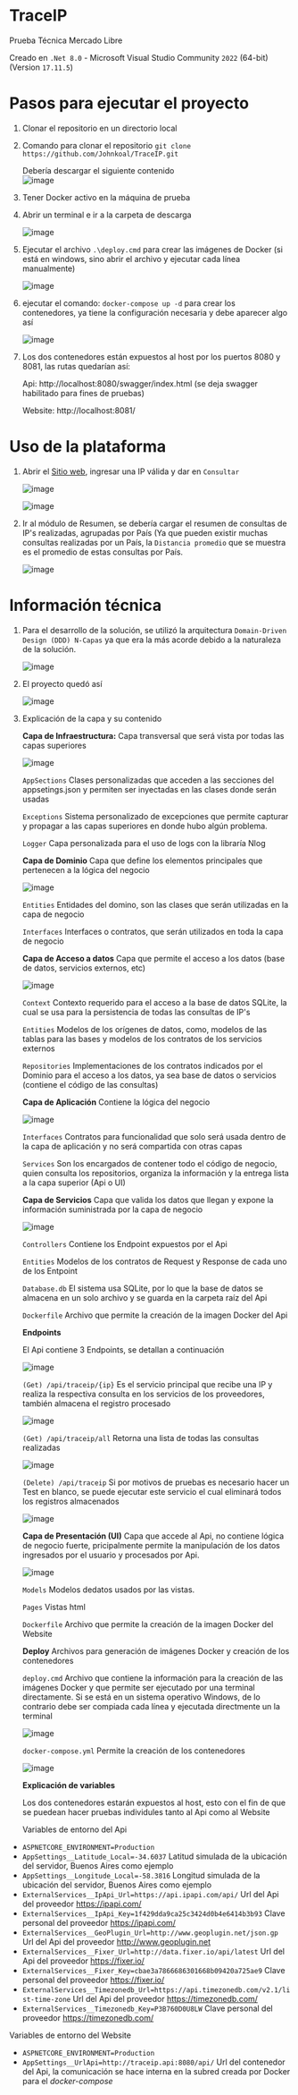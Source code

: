 # TraceIP

Prueba Técnica Mercado Libre

Creado en `.Net 8.0` - Microsoft Visual Studio Community `2022` (64-bit) (Version `17.11.5`)

# **Pasos para ejecutar el proyecto**

1. Clonar el repositorio en un directorio local
2. Comando para clonar el repositorio `git clone https://github.com/Johnkoal/TraceIP.git`

   Debería descargar el siguiente contenido   
   ![image](https://github.com/user-attachments/assets/8c17c838-8b91-4fb1-ad96-52d8aece663e)

4. Tener Docker activo en la máquina de prueba

5. Abrir un terminal e ir a la carpeta de descarga

   ![image](https://github.com/user-attachments/assets/6b087fc2-0ee7-4703-ac3c-ef6bb181d5ff)

6. Ejecutar el archivo  `.\deploy.cmd`  para crear las imágenes de Docker (si está en windows, sino abrir el archivo y ejecutar cada línea manualmente)

   ![image](https://github.com/user-attachments/assets/9400df09-2a8b-4ea5-95f0-54965d0e9798)

7. ejecutar el comando:  `docker-compose up -d`  para crear los contenedores, ya tiene la configuración necesaria y debe aparecer algo así

   ![image](https://github.com/user-attachments/assets/349eb97c-d7a6-4c68-a979-4a285c44b14e)

8. Los dos contenedores están expuestos al host por los puertos 8080 y 8081, las rutas quedarían así:

   Api: http://localhost:8080/swagger/index.html  (se deja swagger habilitado para fines de pruebas)

   Website: http://localhost:8081/    



# **Uso de la plataforma**

1. Abrir el [Sitio web](http://localhost:8081/), ingresar una IP válida y dar en `Consultar`

   ![image](https://github.com/user-attachments/assets/d1f84331-e80b-45cb-9e50-0b7f301f9125)

   ![image](https://github.com/user-attachments/assets/02f61732-ba7c-4848-abef-88fe19f018a7)
 
2. Ir al módulo de Resumen, se debería cargar el resumen de consultas de IP's realizadas, agrupadas por País (Ya que pueden existir muchas consultas realizadas por un País, la `Distancia promedio` que se muestra es el promedio de estas consultas por País.

   ![image](https://github.com/user-attachments/assets/cca91607-f216-4562-8fba-375ab1b45547)




# **Información técnica**

1. Para el desarrollo de la solución, se utilizó la arquitectura `Domain-Driven Design (DDD) N-Capas` ya que era la más acorde debido a la naturaleza de la solución.

   ![image](https://github.com/user-attachments/assets/3b311d8b-c463-4c9f-957f-8d58ca1c1882)

2. El proyecto quedó así

   ![image](https://github.com/user-attachments/assets/d93283ed-38f2-4284-90b0-0ae79149cb22)

3. Explicación de la capa y su contenido

   **Capa de Infraestructura:** Capa transversal que será vista por todas las capas superiores

   ![image](https://github.com/user-attachments/assets/b1c98da4-d2c7-45e0-8259-9e49f3621e78)

   `AppSections` Clases personalizadas que acceden a las secciones del appsetings.json y permiten ser inyectadas en las clases donde serán usadas

   `Exceptions` Sistema personalizado de excepciones que permite capturar y propagar a las capas superiores en donde hubo algún problema.

   `Logger` Capa personalizada para el uso de logs con la libraría Nlog

   **Capa de Dominio** Capa que define los elementos principales que pertenecen a la lógica del negocio

   ![image](https://github.com/user-attachments/assets/dc9b8be1-32f3-4f46-8d8c-d13061b23951)

   `Entities` Entidades del domino, son las clases que serán utilizadas en la capa de negocio

   `Interfaces` Interfaces o contratos, que serán utilizados en toda la capa de negocio

   **Capa de Acceso a datos** Capa que permite el acceso a los datos (base de datos, servicios externos, etc)

   ![image](https://github.com/user-attachments/assets/244b9775-e4eb-4f81-8f93-be1313d7bbc7)

   `Context` Contexto requerido para el acceso a la base de datos SQLite, la cual se usa para la persistencia de todas las consultas de IP's

   `Entities` Modelos de los orígenes de datos, como, modelos de las tablas para las bases y modelos de los contratos de los servicios externos

   `Repositories` Implementaciones de los contratos indicados por el Dominio para el acceso a los datos, ya sea base de datos o servicios (contiene el código de las consultas)

   **Capa de Aplicación** Contiene la lógica del negocio

   ![image](https://github.com/user-attachments/assets/aacc3994-4e65-46f9-9c59-225c24da65ec)

   `Interfaces` Contratos para funcionalidad que solo será usada dentro de la capa de aplicación y no será compartida con otras capas

   `Services` Son los encargados de contener todo el código de negocio, quien consulta los repositorios, organiza la información y la entrega lista a la capa superior (Api o UI)

   **Capa de Servicios** Capa que valida los datos que llegan y expone la información suministrada por la capa de negocio 

   ![image](https://github.com/user-attachments/assets/1b898a97-d7ff-4287-baf0-fb1944c6328f)

   `Controllers` Contiene los Endpoint expuestos por el Api

   `Entities` Modelos de los contratos de Request y Response de cada uno de los Entpoint

   `Database.db` El sistema usa SQLite, por lo que la base de datos se almacena en un solo archivo y se guarda en la carpeta raíz del Api

   `Dockerfile` Archivo que permite la creación de la imagen Docker del Api

   **Endpoints**

   El Api contiene 3 Endpoints, se detallan a continuación

   ![image](https://github.com/user-attachments/assets/35d1a33a-5759-4792-b07e-ccefd4e71745)

   `(Get) /api/traceip/{ip}` Es el servicio principal que recibe una IP y realiza la respectiva consulta en los servicios de los proveedores, también almacena el registro procesado

   ![image](https://github.com/user-attachments/assets/44d9ca49-2897-4007-b22b-edd8d778371f)

   `(Get) /api/traceip/all` Retorna una lista de todas las consultas realizadas

   ![image](https://github.com/user-attachments/assets/e08b2683-7496-4b79-a553-5205621ee3e2)

   `(Delete) /api/traceip` Si por motivos de pruebas es necesario hacer un Test en blanco, se puede ejecutar este servicio el cual eliminará todos los registros almacenados

   ![image](https://github.com/user-attachments/assets/26dd9659-b312-4c27-aae1-61a1bbe0c911)


   **Capa de Presentación (UI)** Capa que accede al Api, no contiene lógica de negocio fuerte, pricipalmente permite la manipulación de los datos ingresados por el usuario y procesados por Api.

   ![image](https://github.com/user-attachments/assets/7659ede2-895a-4e41-bdf8-a6410b6c7521)

   `Models` Modelos dedatos usados por las vistas. 

   `Pages` Vistas html

   `Dockerfile` Archivo que permite la creación de la imagen Docker del Website

   **Deploy** Archivos para generación de imágenes Docker y creación de los contenedores

   `deploy.cmd`  Archivo que contiene la información para la creación de las imágenes Docker y que permite ser ejecutado por una terminal directamente. Si se está en un sistema operativo Windows, de lo contrario debe ser compiada cada línea y ejecutada directmente un la terminal 

   ![image](https://github.com/user-attachments/assets/51ec6792-1d92-49ea-a8c7-7972c249d794)

   `docker-compose.yml` Permite la creación de los contenedores

   ![image](https://github.com/user-attachments/assets/e6a2d921-b023-48d2-8930-437196506638)
   

   **Explicación de variables**

   Los dos contenedores estarán expuestos al host, esto con el fin de que se puedean hacer pruebas individules tanto al Api como al Website

   Variables de entorno del Api

  - `ASPNETCORE_ENVIRONMENT=Production`
  - `AppSettings__Latitude_Local=-34.6037` Latitud simulada de la ubicación del servidor, Buenos Aires como ejemplo
  - `AppSettings__Longitude_Local=-58.3816` Longitud simulada de la ubicación del servidor, Buenos Aires como ejemplo
  - `ExternalServices__IpApi_Url=https://api.ipapi.com/api/` Url del Api del proveedor https://ipapi.com/
  - `ExternalServices__IpApi_Key=1f429dda9ca25c3424d0b4e6414b3b93` Clave personal del proveedor https://ipapi.com/
  - `ExternalServices__GeoPlugin_Url=http://www.geoplugin.net/json.gp` Url del Api del proveedor http://www.geoplugin.net
  - `ExternalServices__Fixer_Url=http://data.fixer.io/api/latest` Url del Api del proveedor https://fixer.io/
  - `ExternalServices__Fixer_Key=cbae3a7866686301668b09420a725ae9` Clave personal del proveedor https://fixer.io/
  - `ExternalServices__Timezonedb_Url=https://api.timezonedb.com/v2.1/list-time-zone` Url del Api del proveedor https://timezonedb.com/
  - `ExternalServices__Timezonedb_Key=P3B760D0U8LW` Clave personal del proveedor https://timezonedb.com/

   Variables de entorno del Website

  - `ASPNETCORE_ENVIRONMENT=Production`
  - `AppSettings__UrlApi=http://traceip.api:8080/api/` Url del contenedor del Api, la comunicación se hace interna en la subred creada por Docker para el *docker-compose*
   
